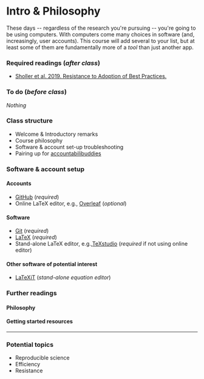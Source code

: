 # Intro & Philosophy
These days -- regardless of the research you're pursuing -- you're going to be using computers.  With computers come many choices in software (and, increasingly, user accounts).  This course will add several to your list, but at least some of them are fundamentally more of a _tool_ than just another app.


### Required readings (_after class_)
- [Sholler et al. 2019. Resistance to Adoption of Best Practices.](../../readings/pdfs/Sholler2019.pdf)

### To do (_before class_)
_Nothing_

### Class structure
- Welcome & Introductory remarks
- Course philosophy
- Software & account set-up troubleshooting
- Pairing up for [accountabilibuddies](https://neologisms.rice.edu/index.php?a=term&d=1&t=6534)

### Software & account setup
#### Accounts
- [GitHub](https://github.com/) (_required_)
- Online LaTeX editor, e.g., [Overleaf](https://www.overleaf.com) (_optional_)

#### Software
- [Git](https://git-scm.com/downloads) (_required_)
- [LaTeX](https://www.latex-project.org/get/) (_required_)
- Stand-alone LaTeX editor, e.g.,[TeXstudio](http://texstudio.sourceforge.net) (_required_ if not using online editor)

#### Other software of potential interest
- [LaTeXiT](https://www.chachatelier.fr/latexit/) (_stand-alone equation editor_)

### Further readings
#### Philosophy

#### Getting started resources

***
### Potential topics
- Reproducible science
- Efficiency
- Resistance

